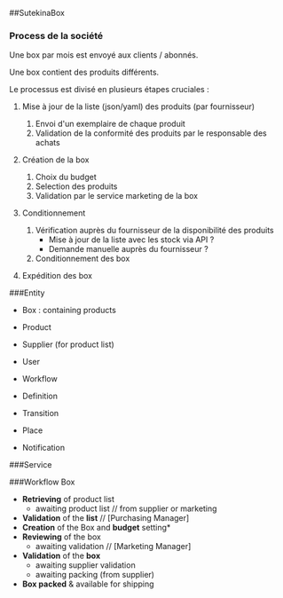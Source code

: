 ##SutekinaBox
### Process de la société
Une box par mois est envoyé aux clients / abonnés.

Une box contient des produits différents. 

Le processus est divisé en plusieurs étapes cruciales :
 1. Mise à jour de la liste (json/yaml) des produits (par fournisseur)
     1. Envoi d'un exemplaire de chaque produit
     2. Validation de la conformité des produits par le responsable des achats
     
 2. Création de la box
    1. Choix du budget
    2. Selection des produits
    3. Validation par le service marketing de la box
     
 3. Conditionnement
    1. Vérification auprès du fournisseur de la disponibilité des produits
       * Mise à jour de la liste avec les stock via API ?
       * Demande manuelle auprès du fournisseur ?
    2. Conditionnement des box
 
 4. Expédition des box

###Entity
- Box : containing products
- Product
- Supplier (for product list)
- User
- Workflow
- Definition
- Transition
- Place

- Notification

###Service


###Workflow Box
- **Retrieving** of product list
  - awaiting product list // from supplier or marketing
- **Validation** of the **list** // [Purchasing Manager]
- **Creation** of the Box and **budget** setting*
- **Reviewing** of the box
  - awaiting validation // [Marketing Manager]
- **Validation** of the **box**
  - awaiting supplier validation
  - awaiting packing (from supplier)
- **Box packed** & available for shipping
